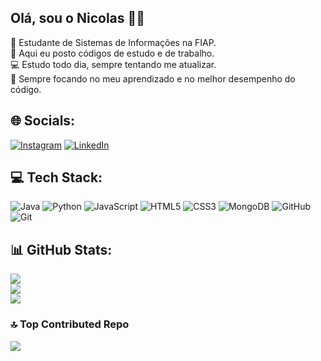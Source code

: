 ## Olá, sou o Nicolas 👋👋 

🧠 Estudante de Sistemas de Informações na FIAP.<br/>
📖 Aqui eu posto códigos de estudo e de trabalho.<br/>
💻 Estudo todo dia, sempre tentando me atualizar.<br/>
👾 Sempre focando no meu aprendizado e no melhor desempenho do código.



## 🌐 Socials:
[![Instagram](https://img.shields.io/badge/Instagram-%23E4405F.svg?logo=Instagram&logoColor=white)](https://instagram.com/https://www.instagram.com/natdfcod/) [![LinkedIn](https://img.shields.io/badge/LinkedIn-%230077B5.svg?logo=linkedin&logoColor=white)](https://linkedin.com/in/https://www.linkedin.com/in/nicolas-faria-8b6946329/) 

## 💻 Tech Stack:
![Java](https://img.shields.io/badge/java-%23ED8B00.svg?style=for-the-badge&logo=openjdk&logoColor=white) ![Python](https://img.shields.io/badge/python-3670A0?style=for-the-badge&logo=python&logoColor=ffdd54) ![JavaScript](https://img.shields.io/badge/javascript-%23323330.svg?style=for-the-badge&logo=javascript&logoColor=%23F7DF1E) ![HTML5](https://img.shields.io/badge/html5-%23E34F26.svg?style=for-the-badge&logo=html5&logoColor=white) ![CSS3](https://img.shields.io/badge/css3-%231572B6.svg?style=for-the-badge&logo=css3&logoColor=white) ![MongoDB](https://img.shields.io/badge/MongoDB-%234ea94b.svg?style=for-the-badge&logo=mongodb&logoColor=white) ![GitHub](https://img.shields.io/badge/github-%23121011.svg?style=for-the-badge&logo=github&logoColor=white) ![Git](https://img.shields.io/badge/git-%23F05033.svg?style=for-the-badge&logo=git&logoColor=white)
## 📊 GitHub Stats:
![](https://github-readme-stats.vercel.app/api?username=natdfcod&theme=react&hide_border=false&include_all_commits=false&count_private=false)<br/>
![](https://nirzak-streak-stats.vercel.app/?user=natdfcod&theme=react&hide_border=false)<br/>
![](https://github-readme-stats.vercel.app/api/top-langs/?username=natdfcod&theme=react&hide_border=false&include_all_commits=false&count_private=false&layout=compact)

### 🔝 Top Contributed Repo
![](https://github-contributor-stats.vercel.app/api?username=natdfcod&limit=5&theme=react&combine_all_yearly_contributions=true)

<!-- Proudly created with GPRM ( https://gprm.itsvg.in ) -->
